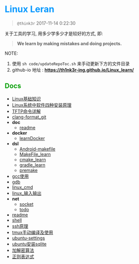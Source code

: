 # <font color=#0099ff> **Linux Leran** </font>

> `@think3r` 2017-11-14 0:22:30

<!--
[![LICENSE](https://img.shields.io/badge/license-Anti%20996-blue.svg)](https://github.com/996icu/996.ICU/blob/master/LICENSE) [![996.icu](https://img.shields.io/badge/link-996.icu-red.svg)](https://996.icu)-->

关于工具的学习, 用多少学多少才是较好的方式, 即:
> **We learn by making mistakes and doing projects.** <br>

NOTE:

1. 使用 `sh code/updateRepoToc.sh` 来手动更新下方的文件目录
2. github-io 地址 : **<https://th1nk3r-ing.github.io/Linux_learn/>**

## <font color=#009A000> Docs </font>

<!-- TOC start -->

- [Linux基础知识](Linux基础知识.md)
- [Linux系统中软件四种安装原理](Linux系统中软件四种安装原理.md)
- [TFTP命令详解](TFTP命令详解.md)
- [clang-format_git](clang-format_git.md)
- **doc**
  - [readme](doc/readme.md)
- **docker**
  - [learnDocker](docker/learnDocker.md)
- **dsl**
  - [Android-makefile](dsl/Android-makefile.md)
  - [MakeFile_learn](dsl/MakeFile_learn.md)
  - [cmake_learn](dsl/cmake_learn.md)
  - [gradle_learn](dsl/gradle_learn.md)
  - [premake](dsl/premake.md)
- [gcc使用](gcc使用.md)
- [gdb](gdb.md)
- [linux_cmd](linux_cmd.md)
- [linux_输入输出](linux_输入输出.md)
- **net**
  - [socket](net/socket.md)
  - [todo](net/todo.md)
- [readme](readme.md)
- [shell](shell.md)
- [ssh原理](ssh原理.md)
- [tmux手动编译及使用](tmux手动编译及使用.md)
- [ubuntu-settings](ubuntu-settings.md)
- [ubuntu安装sqlite](ubuntu安装sqlite.md)
- [加解密算法](加解密算法.md)
- [正则表达式](正则表达式.md)

<!-- TOC end -->
